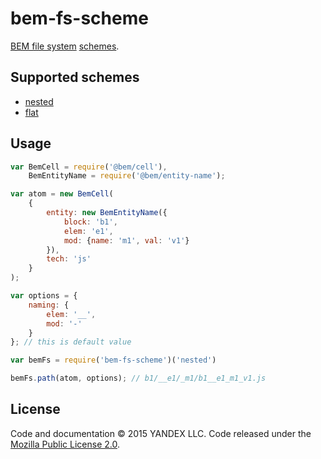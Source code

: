 # bem-fs-scheme

[BEM file system](https://en.bem.info/method/filesystem/#principles-of-file-system-organization-for-bem-projects) [schemes](https://en.bem.info/faq/#why-create-separate-directories-and-files-for-every-block-and-technology).

## Supported schemes

* [nested](https://en.bem.info/methodology/filestructure/#nested)
* [flat](https://en.bem.info/methodology/filestructure/#flat)

## Usage
```js
var BemCell = require('@bem/cell'),
    BemEntityName = require('@bem/entity-name');

var atom = new BemCell(
    {
        entity: new BemEntityName({
            block: 'b1',
            elem: 'e1',
            mod: {name: 'm1', val: 'v1'}
        }),
        tech: 'js'
    }
);

var options = {
    naming: {
        elem: '__',
        mod: '-'
    }
}; // this is default value

var bemFs = require('bem-fs-scheme')('nested')

bemFs.path(atom, options); // b1/__e1/_m1/b1__e1_m1_v1.js
```

License
-------

Code and documentation © 2015 YANDEX LLC. Code released under the [Mozilla Public License 2.0](LICENSE.txt).
